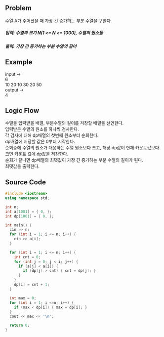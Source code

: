 ## Problem
수열 A가 주어졌을 때 가장 긴 증가하는 부분 수열을 구한다.   
##### 입력: 수열의 크기 N(1 <= N <= 1000), 수열의 원소들   
##### 출력: 가장 긴 증가하는 부분 수열의 길이   

## Example
input ->   
6   
10 20 10 30 20 50   
output ->   
4   
   
## Logic Flow
수열을 입력받을 배열, 부분수열의 길이를 저장할 배열을 선언한다.   
입력받은 수열의 원소를 하나씩 검사한다.   
각 검사에 대해 dp배열의 첫번째 원소부터 순회한다.   
dp배열에 저장할 값은 0부터 시작한다.   
순회중에 수열의 원소가 대응하는 수열 원소보다 크고, 해당 dp값이 현재 카운트값보다 크면 카운트 값에 dp값을 저장한다.   
순회가 끝나면 dp배열의 최댓값이 가장 긴 증가하는 부분 수열의 길이가 된다.   
최댓값을 출력한다.   
   
## Source Code
``` cpp
#include <iostream>
using namespace std;

int n;
int a[1001] = { 0, };
int dp[1001] = { 0, };

int main() {
  cin >> n;
  for (int i = 1; i <= n; i++) {
    cin >> a[i];
  }

  for (int i = 1; i <= n; i++) {
    int cnt = 0;
    for (int j = 0; j < i; j++) {
      if (a[j] < a[i]) {
        if (dp[j] > cnt) { cnt = dp[j]; }
      }
    }
    dp[i] = cnt + 1;
  }

  int max = 0;
  for (int i = 1; i <=n; i++) {
    if (max < dp[i]) { max = dp[i]; }
  }
  cout << max << '\n';

  return 0;
}
```
